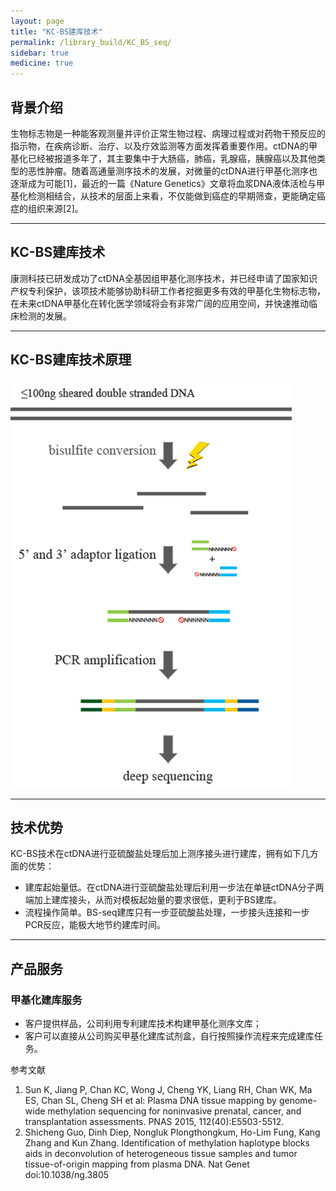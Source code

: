 ```yaml
---
layout: page
title: "KC-BS建库技术"
permalink: /library_build/KC_BS_seq/
sidebar: true
medicine: true
---
```


## 背景介绍

生物标志物是一种能客观测量并评价正常生物过程、病理过程或对药物干预反应的指示物，在疾病诊断、治疗、以及疗效监测等方面发挥着重要作用。ctDNA的甲基化已经被报道多年了，其主要集中于大肠癌，肺癌，乳腺癌，胰腺癌以及其他类型的恶性肿瘤。随着高通量测序技术的发展，对微量的ctDNA进行甲基化测序也逐渐成为可能[1]，最近的一篇《Nature Genetics》文章将血浆DNA液体活检与甲基化检测相结合，从技术的层面上来看，不仅能做到癌症的早期筛查，更能确定癌症的组织来源[2]。

---

## KC-BS建库技术

康测科技已研发成功了ctDNA全基因组甲基化测序技术，并已经申请了国家知识产权专利保护，该项技术能够协助科研工作者挖掘更多有效的甲基化生物标志物，在未来ctDNA甲基化在转化医学领域将会有非常广阔的应用空间，并快速推动临床检测的发展。

---

## KC-BS建库技术原理

<img class="fig30" src="/image/library_build/KC-BS/KC_BS-seq建库原理.png">

---


## 技术优势

KC-BS技术在ctDNA进行亚硫酸盐处理后加上测序接头进行建库，拥有如下几方面的优势：

* 建库起始量低。在ctDNA进行亚硫酸盐处理后利用一步法在单链ctDNA分子两端加上建库接头，从而对模板起始量的要求很低，更利于BS建库。
* 流程操作简单。BS-seq建库只有一步亚硫酸盐处理，一步接头连接和一步PCR反应，能极大地节约建库时间。

---

## 产品服务

### 甲基化建库服务

* 客户提供样品，公司利用专利建库技术构建甲基化测序文库；
* 客户可以直接从公司购买甲基化建库试剂盒，自行按照操作流程来完成建库任务。

参考文献
1. Sun K, Jiang P, Chan KC, Wong J, Cheng YK, Liang RH, Chan WK, Ma ES, Chan SL, Cheng SH et al: Plasma DNA tissue mapping by genome-wide methylation sequencing for noninvasive prenatal, cancer, and transplantation assessments. PNAS 2015, 112(40):E5503-5512.
2. Shicheng Guo, Dinh Diep, Nongluk Plongthongkum, Ho-Lim Fung, Kang Zhang and Kun Zhang. Identification of methylation haplotype blocks aids in deconvolution of heterogeneous tissue samples and tumor tissue-of-origin mapping from plasma DNA. Nat Genet doi:10.1038/ng.3805
